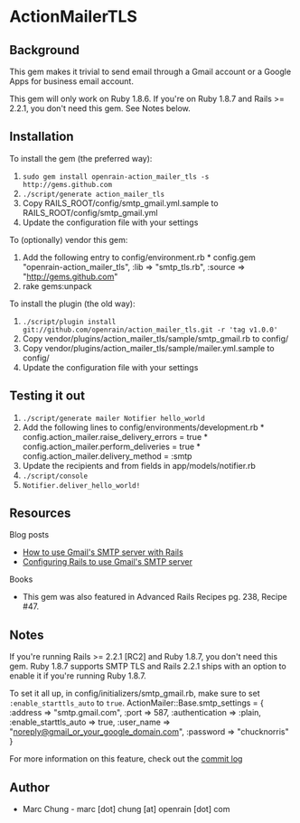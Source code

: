 ActionMailerTLS
===============

Background
----------

This gem makes it trivial to send email through a Gmail account or a Google Apps for business email account.

This gem will only work on Ruby 1.8.6. If you're on Ruby 1.8.7 and Rails >= 2.2.1, you don't need this gem. See Notes below.

Installation
------------


To install the gem (the preferred way):

  1. `sudo gem install openrain-action_mailer_tls -s http://gems.github.com`
  2. `./script/generate action_mailer_tls`
  3. Copy RAILS_ROOT/config/smtp_gmail.yml.sample to RAILS_ROOT/config/smtp_gmail.yml
  4. Update the configuration file with your settings

To (optionally) vendor this gem:

  1. Add the following entry to config/environment.rb
    * config.gem "openrain-action_mailer_tls", :lib => "smtp_tls.rb", :source => "http://gems.github.com"
  2. rake gems:unpack

To install the plugin (the old way):

  1. `./script/plugin install git://github.com/openrain/action_mailer_tls.git -r 'tag v1.0.0'`
  2. Copy vendor/plugins/action_mailer_tls/sample/smtp_gmail.rb to config/
  3. Copy vendor/plugins/action_mailer_tls/sample/mailer.yml.sample to config/
  4. Update the configuration file with your settings

Testing it out
--------------

  1. `./script/generate mailer Notifier hello_world`
  2. Add the following lines to config/environments/development.rb
    * config.action_mailer.raise_delivery_errors = true
    * config.action_mailer.perform_deliveries = true
    * config.action_mailer.delivery_method = :smtp
  3. Update the recipients and from fields in app/models/notifier.rb
  4. `./script/console `
  5. `Notifier.deliver_hello_world!`

Resources
---------

Blog posts

* [How to use Gmail's SMTP server with Rails](http://www.rubyinside.com/how-to-use-gmails-smtp-server-with-rails-394.html)
* [Configuring Rails to use Gmail's SMTP server](http://www.prestonlee.com/2007/02/20/configuring-rails-to-use-gmails-smtp-server/63/)

Books

* This gem was also featured in Advanced Rails Recipes pg. 238, Recipe #47.

Notes
-----

If you're running Rails >= 2.2.1 [RC2] and Ruby 1.8.7, you don't need this gem. Ruby 1.8.7 supports
SMTP TLS and Rails 2.2.1 ships with an option to enable it if you're running Ruby 1.8.7.

  To set it all up, in config/initializers/smtp_gmail.rb, make sure to set `:enable_starttls_auto` to `true`.
    ActionMailer::Base.smtp_settings = {
      :address => "smtp.gmail.com",
      :port => 587,
      :authentication => :plain,
      :enable_starttls_auto => true,
      :user_name => "noreply@gmail_or_your_google_domain.com",
      :password => "chucknorris"
    }



For more information on this feature, check out the [commit log](http://github.com/rails/rails/commit/732c724df61bc8b780dc42817625b25a321908e4)

Author
------
* Marc Chung - marc [dot] chung [at] openrain [dot] com

